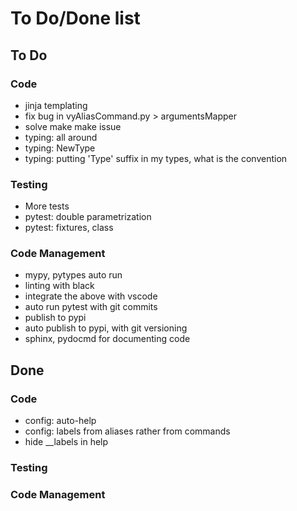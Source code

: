 # To Do/Done list

## To Do

### Code

* jinja templating
* fix bug in vyAliasCommand.py > argumentsMapper
* solve make make issue
* typing: all around
* typing: NewType
* typing: putting 'Type' suffix in my types, what is the convention

### Testing

* More tests
* pytest: double parametrization
* pytest: fixtures, class

### Code Management

* mypy, pytypes auto run
* linting with black
* integrate the above with vscode
* auto run pytest with git commits
* publish to pypi
* auto publish to pypi, with git versioning
* sphinx, pydocmd for documenting code

## Done

### Code

* config: auto-help
* config: labels from aliases rather from commands
* hide __labels in help

### Testing

### Code Management
